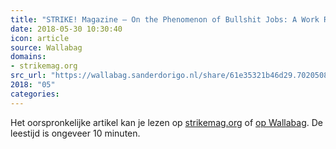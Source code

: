 ```yaml
---
title: "STRIKE! Magazine – On the Phenomenon of Bullshit Jobs: A Work Rant"
date: 2018-05-30 10:30:40
icon: article
source: Wallabag
domains:
- strikemag.org
src_url: "https://wallabag.sanderdorigo.nl/share/61e35321b46d29.70205085"
2018: "05"
categories:
---
```

Het oorspronkelijke artikel kan je lezen op [strikemag.org](https://strikemag.org/bullshit-jobs/) of [op Wallabag](https://wallabag.sanderdorigo.nl/share/61e35321b46d29.70205085). De leestijd is ongeveer 10 minuten.